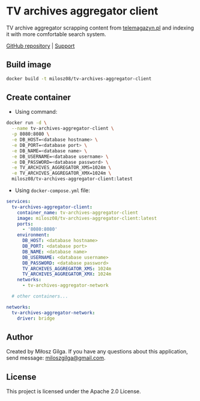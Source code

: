 # TV archives aggregator client

TV archive aggregator scrapping content from [telemagazyn.pl](https://telemagazyn.pl) and indexing
it with more comfortable search system.

[GitHub repository](https://github.com/milosz08/tv-archives-aggregator)
| [Support](https://github.com/sponsors/milosz08)

## Build image

```bash
docker build -t milosz08/tv-archives-aggregator-client
```

## Create container

* Using command:

```bash
docker run -d \
  --name tv-archives-aggregator-client \
  -p 8080:8080 \
  -e DB_HOST=<database hostname> \
  -e DB_PORT=<database port> \
  -e DB_NAME=<database name> \
  -e DB_USERNAME=<database username> \
  -e DB_PASSWORD=<database password> \
  -e TV_ARCHIVES_AGGREGATOR_XMS=1024m \
  -e TV_ARCHIVES_AGGREGATOR_XMX=1024m \
  milosz08/tv-archives-aggregator-client:latest
```

* Using `docker-compose.yml` file:

```yaml
services:
  tv-archives-aggregator-client:
    container_name: tv-archives-aggregator-client
    image: milosz08/tv-archives-aggregator-client:latest
    ports:
      - '8080:8080'
    environment:
      DB_HOST: <database hostname>
      DB_PORT: <database port>
      DB_NAME: <database name>
      DB_USERNAME: <database username>
      DB_PASSWORD: <database password>
      TV_ARCHIVES_AGGREGATOR_XMS: 1024m
      TV_ARCHIVES_AGGREGATOR_XMX: 1024m
    networks:
      - tv-archives-aggregator-network

  # other containers...

networks:
  tv-archives-aggregator-network:
    driver: bridge
```

## Author

Created by Miłosz Gilga. If you have any questions about this application, send
message: [miloszgilga@gmail.com](mailto:miloszgilga@gmail.com).

## License

This project is licensed under the Apache 2.0 License.

